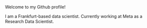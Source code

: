 Welcome to my Github profile!

I am a Frankfurt-based data scientist. Currently working at Meta as a Research Data Scientist.
